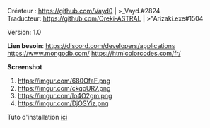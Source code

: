 Créateur : https://github.com/Vayd0 | >_Vayd.#2824 <br>
Traducteur: https://github.com/Oreki-ASTRAL | >"Arizaki.exe#1504

Version: 1.0

**Lien besoin**:
https://discord.com/developers/applications
https://www.mongodb.com/
https://htmlcolorcodes.com/fr/

**Screenshot**

1. https://imgur.com/680OfaF.png
2. https://imgur.com/ckqoUR7.png
3. https://imgur.com/Io4O2gm.png
4. https://imgur.com/DjOSYiz.png

Tuto d'installation [ici](https://youtu.be/OnPkQHg3Drs)

